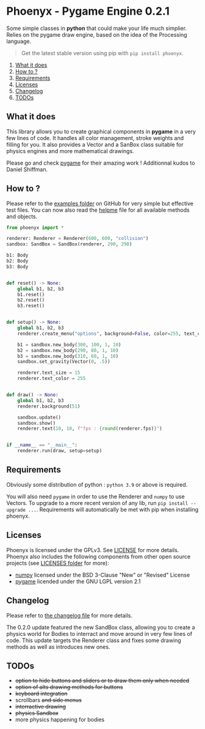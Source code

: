 # Phoenyx - Pygame Engine 0.2.1

Some simple classes in **python** that could make your life much simplier. Relies on the pygame draw engine, based on the idea of the Processing language.

> Get the latest stable version using pip with ``pip install phoenyx``.

1. [What it does](#what-it-does)
2. [How to ?](#how-to-)
3. [Requirements](#requirements)
4. [Licenses](#licenses)
5. [Changelog](#changelog)
6. [TODOs](#todos)

## What it does

This library allows you to create graphical components in **pygame** in a very few lines of code. It handles all color management, stroke weights and filling for you. It also provides a Vector and a SanBox class suitable for physics engines and more mathematical drawings.

Please go and check [pygame](https://github.com/pygame/pygame.git) for their amazing work ! Additionnal kudos to Daniel Shiffman.

## How to ?

Please refer to the [examples folder](examples/) on GitHub for very simple but effective test files. You can now also read the [helpme](helpme.md) file for all available methods and objects.

```py
from phoenyx import *

renderer: Renderer = Renderer(600, 600, "collision")
sandbox: SandBox = SandBox(renderer, 290, 290)

b1: Body
b2: Body
b3: Body


def reset() -> None:
    global b1, b2, b3
    b1.reset()
    b2.reset()
    b3.reset()


def setup() -> None:
    global b1, b2, b3
    renderer.create_menu("options", background=False, color=255, text_color=255, reset=reset)

    b1 = sandbox.new_body(300, 100, 1, 10)
    b2 = sandbox.new_body(290, 80, 1, 10)
    b3 = sandbox.new_body(310, 60, 1, 10)
    sandbox.set_gravity(Vector(0, .5))

    renderer.text_size = 15
    renderer.text_color = 255


def draw() -> None:
    global b1, b2, b3
    renderer.background(51)

    sandbox.update()
    sandbox.show()
    renderer.text(10, 10, f"fps : {round(renderer.fps)}")


if __name__ == "__main__":
    renderer.run(draw, setup=setup)

```

## Requirements

Obviously some distribution of python : ``python 3.9`` or above is required.

You will also need ``pygame`` in order to use the Renderer and ``numpy`` to use Vectors. To upgrade to a more recent version of any lib, run ``pip install --upgrade ...``. Requirements will automatically be met with pip when installing phoenyx.

## Licenses

Phoenyx is licensed under the GPLv3. See [LICENSE](LICENSE.txt) for more details. Phoenyx also includes the following components from other open source projects (see [LICENSES folder](LICENSES/) for more):

* [numpy](https://numpy.org/) licensed under the BSD 3-Clause "New" or "Revised" License
* [pygame](https://www.pygame.org/) licended under the GNU LGPL version 2.1

## Changelog

Please refer to [the changelog file](changelog.md) for more details.

The 0.2.0 update featured the new SandBox class, allowing you to create a physics world for Bodies to interract and move around in very few lines of code. This update targets the Renderer class and fixes some drawing methods as well as introduces new ones.

## TODOs

* ~~option to hide buttons and sliders or to draw them only when needed~~
* ~~option of alts drawing methods for buttons~~
* ~~keyboard integration~~
* scrollbars ~~and side menus~~
* ~~interractive drawing~~
* ~~physics Sandbox~~
* more physics happening for bodies
